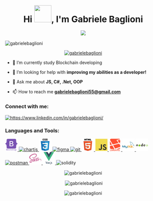 <h1 align="center">Hi <img src="https://github.com/mitul3737/mitul3737/blob/main/Wave.gif" height="55px" width="55px">, I'm Gabriele Baglioni</h1>
<p align="center">
    <img src="https://readme-typing-svg.herokuapp.com?color=Green&width=380&font=bold&height=85&lines=Hi,+welcome+to+my+Code-World!;I'm+a+web+developer+from+Italy;Be+free+to+ask+me+everythings;❤️&center=true"></a>

</p>

<p align="left"> <img src="https://komarev.com/ghpvc/?username=gabrielebaglioni&label=Profile%20views&color=0e75b6&style=flat" alt="gabrielebaglioni" /> </p>

<p align="center"> <a href="https://github.com/ryo-ma/github-profile-trophy"><img src="https://github-profile-trophy.vercel.app/?username=gabrielebaglioni" alt="gabrielebaglioni" /></a> </p>

- 🔭 I’m currently study Blockchain developing 

- 🤝 I’m looking for help with **improving my abilities as a developer!**

- 💬 Ask me about **JS, C#, .Net, OOP**

- 📫 How to reach me **gabrielebaglioni55@gmail.com**


<h3 align="left">Connect with me:</h3>
<p align="left">
<a href="https://www.linkedin.com/in/gabrielebaglioni/)" target="blank"><img align="center" src="https://raw.githubusercontent.com/rahuldkjain/github-profile-readme-generator/master/src/images/icons/Social/linked-in-alt.svg" alt="https://www.linkedin.com/in/gabrielebaglioni/" height="30" width="40" /></a>
</p>

<h3 align="left">Languages and Tools:</h3>
<p align="left"> <a href="https://getbootstrap.com" target="_blank" rel="noreferrer"> <img src="https://raw.githubusercontent.com/devicons/devicon/master/icons/bootstrap/bootstrap-plain-wordmark.svg" alt="bootstrap" width="40" height="40"/> </a> <a href="https://www.chartjs.org" target="_blank" rel="noreferrer"> <img src="https://www.chartjs.org/media/logo-title.svg" alt="chartjs" width="40" height="40"/> </a> <a href="https://www.w3schools.com/css/" target="_blank" rel="noreferrer"> <img src="https://raw.githubusercontent.com/devicons/devicon/master/icons/css3/css3-original-wordmark.svg" alt="css3" width="40" height="40"/> </a> <a href="https://www.figma.com/" target="_blank" rel="noreferrer"> <img src="https://www.vectorlogo.zone/logos/figma/figma-icon.svg" alt="figma" width="40" height="40"/> </a> <a href="https://git-scm.com/" target="_blank" rel="noreferrer"> <img src="https://www.vectorlogo.zone/logos/git-scm/git-scm-icon.svg" alt="git" width="40" height="40"/> </a> <a href="https://www.w3.org/html/" target="_blank" rel="noreferrer"> <img src="https://raw.githubusercontent.com/devicons/devicon/master/icons/html5/html5-original-wordmark.svg" alt="html5" width="40" height="40"/> </a> <a href="https://developer.mozilla.org/en-US/docs/Web/JavaScript" target="_blank" rel="noreferrer"> <img src="https://raw.githubusercontent.com/devicons/devicon/master/icons/javascript/javascript-original.svg" alt="javascript" width="40" height="40"/> </a> <a href="https://laravel.com/" target="_blank" rel="noreferrer"> <img src="https://raw.githubusercontent.com/devicons/devicon/master/icons/laravel/laravel-plain-wordmark.svg" alt="laravel" width="40" height="40"/> </a> <a href="https://www.mysql.com/" target="_blank" rel="noreferrer"> <img src="https://raw.githubusercontent.com/devicons/devicon/master/icons/mysql/mysql-original-wordmark.svg" alt="mysql" width="40" height="40"/> </a> <a href="https://nodejs.org" target="_blank" rel="noreferrer"> <img src="https://raw.githubusercontent.com/devicons/devicon/master/icons/nodejs/nodejs-original-wordmark.svg" alt="nodejs" width="40" height="40"/> </a> <a href="https://postman.com" target="_blank" rel="noreferrer"> <img src="https://www.vectorlogo.zone/logos/getpostman/getpostman-icon.svg" alt="postman" width="40" height="40"/> </a> <a href="https://sass-lang.com" target="_blank" rel="noreferrer"> <img src="https://raw.githubusercontent.com/devicons/devicon/master/icons/sass/sass-original.svg" alt="sass" width="40" height="40"/> </a> <a href="https://vuejs.org/" target="_blank" rel="noreferrer"> <img src="https://raw.githubusercontent.com/devicons/devicon/master/icons/vuejs/vuejs-original-wordmark.svg" alt="vuejs" width="40" height="40"/> </a
<a href="https://docs.soliditylang.org/en/v0.8.17/" target="_blank" rel="noreferrer"> 
  <img src="https://cdn.jsdelivr.net/gh/devicons/devicon/icons/solidity/solidity-original.svg" alt="solidity" width="40" height="40"/> </a>   
</p>

<p align="center"><img align="center" src="https://github-readme-stats.vercel.app/api/top-langs?username=gabrielebaglioni&show_icons=true&locale=en&layout=compact" alt="gabrielebaglioni" /></p>

<p align="center">&nbsp;<img align="center" src="https://github-readme-stats.vercel.app/api?username=gabrielebaglioni&show_icons=true&locale=en" alt="gabrielebaglioni" /></p>

<p align="center"><img align="center" src="https://github-readme-streak-stats.herokuapp.com/?user=gabrielebaglioni&" alt="gabrielebaglioni" /></p>
